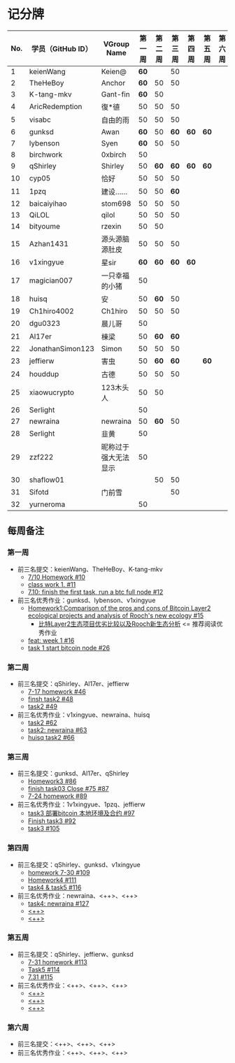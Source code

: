 # 记分牌

| No. | 学员（GitHub ID） | VGroup Name          | 第一周 | 第二周 | 第三周 | 第四周 | 第五周 | 第六周 | 总分 |
|-----|-------------------|----------------------|--------|--------|--------|--------|--------|--------|------|
| 1   | keienWang         | Keien@               | **60** |        | 50     |        |        |        |      |
| 2   | TheHeBoy          | Anchor               | **60** | 50     | 50     |        |        |        |      |
| 3   | K-tang-mkv        | Gant-fin             | **60** | 50     |        |        |        |        |      |
| 4   | AricRedemption    | 復*徝                | 50     | 50     | 50     |        |        |        |      |
| 5   | visabc            | 自由的雨             | 50     | 50     | 50     |        |        |        |      |
| 6   | gunksd            | Awan                 | **60** | 50     | **60** | **60** | **60** |        |      |
| 7   | lybenson          | Syen                 | **60** | 50     | 50     |        |        |        |      |
| 8   | birchwork         | 0xbirch              | 50     |        |        |        |        |        |      |
| 9   | qShirley          | Shirley              | 50     | **60** | **60** | **60** | **60** |        |      |
| 10  | cyp05             | 恰好                 | 50     | 50     | 50     |        |        |        |      |
| 11  | 1pzq              | 建设……               | 50     | 50     | **60** |        |        |        |      |
| 12  | baicaiyihao       | stom698              | 50     | 50     | 50     |        |        |        |      |
| 13  | QiLOL             | qilol                | 50     | 50     | 50     |        |        |        |      |
| 14  | bityoume          | rzexin               | 50     | 50     |        |        |        |        |      |
| 15  | Azhan1431         | 源头源脑源肚皮       | 50     | 50     | 50     |        |        |        |      |
| 16  | v1xingyue         | 星sir                | **60** | **60** | **60** | **60** |        |        |      |
| 17  | magician007       | 一只幸福的小猪       | 50     |        |        |        |        |        |      |
| 18  | huisq             | 安                   | 50     | **60** | 50     |        |        |        |      |
| 19  | Ch1hiro4002       | Ch1hiro              | 50     | 50     | 50     |        |        |        |      |
| 20  | dgu0323           | 晨儿哥               | 50     |        |        |        |        |        |      |
| 21  | Al17er            | 棟梁                 | 50     | **60** | **60** |        |        |        |      |
| 22  | JonathanSimon123  | Simon                | 50     | 50     | 50     |        |        |        |      |
| 23  | jeffierw          | 害虫                 | 50     | **60** | **60** |        | **60** |        |      |
| 24  | houddup           | 古德                 | 50     | 50     | 50     |        |        |        |      |
| 25  | xiaowucrypto      | 123木头人            | 50     | 50     |        |        |        |        |      |
| 26  | Serlight          |                      | 50     |        |        |        |        |        |      |
| 27  | newraina          | newraina             | 50     | **60** | 50     |        |        |        |      |
| 28  | Serlight          | 韭黄                 | 50     |        |        |        |        |        |      |
| 29  | zzf222            | 昵称过于强大无法显示 | 50     |        |        |        |        |        |      |
| 30  | shaflow01         |                      |        | 50     | 50     |        |        |        |      |
| 31  | Sifotd            | 门前雪               |        |        | 50     |        |        |        |      |
| 32  | yurneroma         |                      | 50     |        |        |        |        |        |      |

## 每周备注

### 第一周

- 前三名提交：keienWang、TheHeBoy、K-tang-mkv
  - [7/10 Homework #10](https://github.com/rooch-network/let-us-rooch/pull/10)
  - [class work 1. #11](https://github.com/rooch-network/let-us-rooch/pull/11)
  - [7.10: finish the first task, run a btc full node #12](https://github.com/rooch-network/let-us-rooch/pull/12)
- 前三名优秀作业：gunksd、lybenson、v1xingyue
  - [Homework1:Comparison of the pros and cons of Bitcoin Layer2 ecological projects and analysis of Rooch's new ecology #15](https://github.com/rooch-network/let-us-rooch/pull/15)
    - [比特Layer2生态项目优劣比较以及Rooch新生态分析](https://blushing-ptarmigan-80b.notion.site/Layer2-Rooch-6647d9f7fd9441239774296f27edf85f) <= 推荐阅读优秀作业
  - [feat: week 1 #16](https://github.com/rooch-network/let-us-rooch/pull/16)
  - [task 1 start bitcoin node #26](https://github.com/rooch-network/let-us-rooch/pull/26)

### 第二周

- 前三名提交：qShirley、Al17er、jeffierw
  - [7-17 homework #46](https://github.com/rooch-network/let-us-rooch/pull/46)
  - [finsh task2 #48](https://github.com/rooch-network/let-us-rooch/pull/48)
  - [task2 #49](https://github.com/rooch-network/let-us-rooch/pull/49)
- 前三名优秀作业：v1xingyue、newraina、huisq
  - [task2 #62](https://github.com/rooch-network/let-us-rooch/pull/62)
  - [task2: newraina #63](https://github.com/rooch-network/let-us-rooch/pull/63)
  - [huisq task2 #66](https://github.com/rooch-network/let-us-rooch/pull/66)

### 第三周

- 前三名提交：gunksd、Al17er、qShirley
  - [Homework3 #86](https://github.com/rooch-network/let-us-rooch/pull/86)
  - [finish task03 Close #75 #87](https://github.com/rooch-network/let-us-rooch/pull/87)
  - [7-24 homework #89](https://github.com/rooch-network/let-us-rooch/pull/89)
- 前三名优秀作业：1v1xingyue、1pzq、jeffierw
  - [task3 部署bitcoin 本地环境及合约 #97](https://github.com/rooch-network/let-us-rooch/pull/97)
  - [Finish task3 #92](https://github.com/rooch-network/let-us-rooch/pull/92)
  - [task3 #105](https://github.com/rooch-network/let-us-rooch/pull/105)

### 第四周

- 前三名提交：qShirley、gunksd、v1xingyue
  - [homework 7-30 #109](https://github.com/rooch-network/let-us-rooch/pull/109)
  - [Homework4 #111](https://github.com/rooch-network/let-us-rooch/pull/111)
  - [task4 & task5 #116](https://github.com/rooch-network/let-us-rooch/pull/116)
- 前三名优秀作业：newraina、<++>、<++>
  - [task4: newraina #127](https://github.com/rooch-network/let-us-rooch/pull/127)
  - [<++>](<++>)
  - [<++>](<++>)

### 第五周

- 前三名提交：qShirley、jeffierw、gunksd
  - [7-31 homework #113](https://github.com/rooch-network/let-us-rooch/pull/113)
  - [Task5 #114](https://github.com/rooch-network/let-us-rooch/pull/114)
  - [7.31 #115](https://github.com/rooch-network/let-us-rooch/pull/115)
- 前三名优秀作业：<++>、<++>、<++>
  - [<++>](<++>)
  - [<++>](<++>)
  - [<++>](<++>)

### 第六周

- 前三名提交：<++>、<++>、<++>
- 前三名优秀作业：<++>、<++>、<++>

